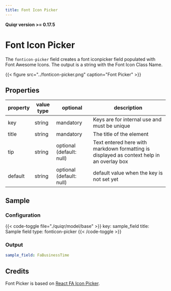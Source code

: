 ```yaml
---
title: Font Icon Picker
---
```


**Quiqr version >= 0.17.5**

# Font Icon Picker

The `fonticon-picker` field creates a font iconpicker field populated with Font
Awesome Icons. The output is a string with the Font Icon Class Name.

{{< figure src="../fonticon-picker.png" caption="Font Picker" >}}

## Properties

| property   | value type       | optional                  | description                                                                                                                                         |
|------------|------------------|---------------------------|-----------------------------------------------------------------------------------------------------------------------------------------------------|
| key        | string           | mandatory                 | Keys are for internal use and must be unique                                                                                                        |
| title      | string           | mandatory                 | The title of the element                                                                                                                            |
| tip        | string           | optional (default: null)  | Text entered here with markdown formatting is displayed as context help in an overlay box                                                           |
| default    | string           | optional (default: null)  | default value when the key is not set yet                                                                                                           |

## Sample

### Configuration

{{< code-toggle file="./quiqr/model/base" >}}
key: sample_field
title: Sample field
type: fonticon-picker
{{< /code-toggle >}}

### Output

```yaml
sample_field: FaBusinessTime
```

## Credits

Font Picker is based on [React FA Icon Picker](https://github.com/DATechnologies/react-fa-icon-picker).
